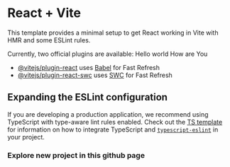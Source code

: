 # React + Vite

This template provides a minimal setup to get React working in Vite with HMR and
some ESLint rules.

Currently, two official plugins are available: Hello world How are You

- [@vitejs/plugin-react](https://github.com/vitejs/vite-plugin-react/blob/main/packages/plugin-react)
  uses [Babel](https://babeljs.io/) for Fast Refresh
- [@vitejs/plugin-react-swc](https://github.com/vitejs/vite-plugin-react/blob/main/packages/plugin-react-swc)
  uses [SWC](https://swc.rs/) for Fast Refresh

## Expanding the ESLint configuration

If you are developing a production application, we recommend using TypeScript
with type-aware lint rules enabled. Check out the
[TS template](https://github.com/vitejs/vite/tree/main/packages/create-vite/template-react-ts)
for information on how to integrate TypeScript and
[`typescript-eslint`](https://typescript-eslint.io) in your project.

### Explore new project in this github page
